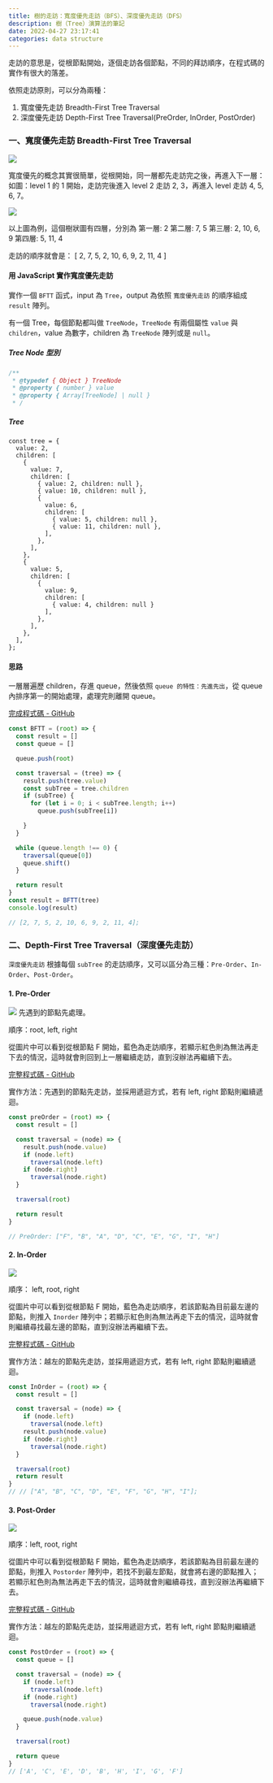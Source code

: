 ```yaml
---
title: 樹的走訪：寬度優先走訪（BFS）、深度優先走訪（DFS）
description: 樹（Tree）演算法的筆記
date: 2022-04-27 23:17:41
categories: data structure
---
```


走訪的意思是，從根節點開始，逐個走訪各個節點，不同的拜訪順序，在程式碼的實作有很大的落差。

依照走訪原則，可以分為兩種：

1. 寬度優先走訪 Breadth-First Tree Traversal
2. 深度優先走訪 Depth-First Tree Traversal(PreOrder, InOrder, PostOrder)

### **一、寬度優先走訪 Breadth-First Tree Traversal**

![](https://res.cloudinary.com/practicaldev/image/fetch/s--1Aaplbiq--/c_limit%2Cf_auto%2Cfl_progressive%2Cq_66%2Cw_880/https://miro.medium.com/max/1400/1%2A3NKvODZparRFVKEwtVmrkw.gif)

寬度優先的概念其實很簡單，從根開始，同一層都先走訪完之後，再進入下一層：如圖：level 1 的 1 開始，走訪完後進入 level 2 走訪 2, 3，再進入 level 走訪 4, 5, 6, 7。

![](https://i.imgur.com/lNZAO62.png)

以上圖為例，這個樹狀圖有四層，分別為
第一層: 2
第二層: 7, 5
第三層: 2, 10, 6, 9
第四層: 5, 11, 4

走訪的順序就會是： [ 2, 7, 5, 2, 10, 6, 9, 2, 11, 4 ]

#### 用 JavaScript 實作寬度優先走訪

實作一個 `BFTT` 函式，input 為 `Tree`，output 為依照 `寬度優先走訪` 的順序組成 `result` 陣列。

有一個 Tree，每個節點都叫做 `TreeNode`，`TreeNode` 有兩個屬性 `value` 與 `children`，value 為數字，children 為 `TreeNode` 陣列或是 `null`。

##### Tree Node 型別
```js
/**
 * @typedef { Object } TreeNode
 * @property { number } value
 * @property { Array[TreeNode] | null }
 * /
```

##### Tree
```JS
const tree = {
  value: 2,
  children: [
    { 
      value: 7,
      children: [
        { value: 2, children: null },
        { value: 10, children: null },
        {
          value: 6,
          children: [
            { value: 5, children: null },
            { value: 11, children: null },
          ],
        },
      ],
    },
    {
      value: 5,
      children: [
        {
          value: 9,
          children: [
            { value: 4, children: null }
          ],
        },
      ],
    },
  ],
};
```

#### 思路

一層層遍歷 children，存進 queue，然後依照 `queue 的特性：先進先出`，從 queue 內排序第一的開始處理，處理完則離開 queue。

[完成程式碼 - GitHub](https://github.com/Rock070/algorithms-data-structure-repo/tree/master/data-structure/tree/BFS)

```js
const BFTT = (root) => {
  const result = []
  const queue = []

  queue.push(root)

  const traversal = (tree) => {
    result.push(tree.value)
    const subTree = tree.children
    if (subTree) {
      for (let i = 0; i < subTree.length; i++)
        queue.push(subTree[i])

    }
  }

  while (queue.length !== 0) {
    traversal(queue[0])
    queue.shift()
  }

  return result
}
const result = BFTT(tree)
console.log(result)

// [2, 7, 5, 2, 10, 6, 9, 2, 11, 4];
```

### **二、Depth-First Tree Traversal（深度優先走訪）**

`深度優先走訪` 根據每個 `subTree` 的走訪順序，又可以區分為三種：`Pre-Order`、`In-Order`、`Post-Order`。

#### **1. Pre-Order**


![](https://upload.wikimedia.org/wikipedia/commons/a/ac/Preorder-traversal.gif)
先遇到的節點先處理。

順序：root, left, right

從圖片中可以看到從根節點 F 開始，藍色為走訪順序，若顯示紅色則為無法再走下去的情況，這時就會則回到上一層繼續走訪，直到沒辦法再繼續下去。

[完整程式碼 - GitHub](https://github.com/Rock070/algorithms-data-structure-repo/blob/master/data-structure/tree/DFS/pre-order-binary.js)

實作方法：先遇到的節點先走訪，並採用遞迴方式，若有 left, right 節點則繼續遞迴。

```js
const preOrder = (root) => {
  const result = []

  const traversal = (node) => {
    result.push(node.value)
    if (node.left)
      traversal(node.left)
    if (node.right)
      traversal(node.right)
  }

  traversal(root)

  return result
}

// PreOrder: ["F", "B", "A", "D", "C", "E", "G", "I", "H"]
```

#### **2. In-Order**

![](https://upload.wikimedia.org/wikipedia/commons/4/48/Inorder-traversal.gif)

順序： left, root, right

從圖片中可以看到從根節點 F 開始，藍色為走訪順序，若該節點為目前最左邊的節點，則推入 `Inorder` 陣列中；若顯示紅色則為無法再走下去的情況，這時就會則繼續尋找最左邊的節點，直到沒辦法再繼續下去。

[完整程式碼 - GitHub](https://github.com/Rock070/algorithms-data-structure-repo/blob/master/data-structure/tree/DFS/in-order-binary.js)

實作方法：越左的節點先走訪，並採用遞迴方式，若有 left, right 節點則繼續遞迴。

```js
const InOrder = (root) => {
  const result = []

  const traversal = (node) => {
    if (node.left)
      traversal(node.left)
    result.push(node.value)
    if (node.right)
      traversal(node.right)
  }

  traversal(root)
  return result
}
// // ["A", "B", "C", "D", "E", "F", "G", "H", "I"];
```
#### **3. Post-Order**

![](https://upload.wikimedia.org/wikipedia/commons/2/28/Postorder-traversal.gif)

順序：left, root, right

從圖片中可以看到從根節點 F 開始，藍色為走訪順序，若該節點為目前最左邊的節點，則推入 `Postorder` 陣列中，若找不到最左節點，就會將右邊的節點推入；若顯示紅色則為無法再走下去的情況，這時就會則繼續尋找，直到沒辦法再繼續下去。

[完整程式碼 - GitHub](https://github.com/Rock070/algorithms-data-structure-repo/blob/master/data-structure/tree/DFS/post-order-binary.js)

實作方法：越左的節點先走訪，並採用遞迴方式，若有 left, right 節點則繼續遞迴。

```js
const PostOrder = (root) => {
  const queue = []

  const traversal = (node) => {
    if (node.left)
      traversal(node.left)
    if (node.right)
      traversal(node.right)

    queue.push(node.value)
  }

  traversal(root)

  return queue
}
// ['A', 'C', 'E', 'D', 'B', 'H', 'I', 'G', 'F']
```
